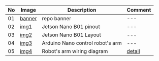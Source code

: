 |No|Image|Description|Comment|
|---|---|---|---|
|01|[banner](/banner.png)|repo banner|---|
|02|[img1](/imgs/img1.png)|Jetson Nano B01 pinout|---|
|03|[img2](/assets/imgs/img2.png)|Jetson Nano B01 Layout|---|
|04|[img3](/assets/imgs/img3.png)|Arduino Nano control robot's arm|---|
|05|[img4](/assets/imgs/img4.png)|Robot's arm wiring diagram|[detail](https://nshopvn.com/product/mach-dieu-khien-dong-co-buoc-tb6600-4-0a-942vdc/)|